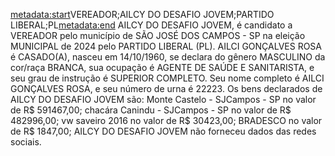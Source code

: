 <metadata:start>VEREADOR;AILCY DO DESAFIO JOVEM;PARTIDO LIBERAL;PL<metadata:end>
AILCY DO DESAFIO JOVEM, é candidato a VEREADOR pelo município de SÃO JOSÉ DOS CAMPOS - SP na eleição MUNICIPAL de 2024 pelo PARTIDO LIBERAL (PL). AILCI GONÇALVES ROSA é CASADO(A), nasceu em 14/10/1960, se declara do gênero MASCULINO da cor/raça BRANCA, sua ocupação é AGENTE DE SAÚDE E SANITARISTA, e seu grau de instrução é SUPERIOR COMPLETO. Seu nome completo é AILCI GONÇALVES ROSA, e seu número de urna é 22223.
Os bens declarados de AILCY DO DESAFIO JOVEM são: Monte Castelo - SJCampos - SP no valor de R$ 591467,00; chacára Canindu - SJCampos - SP no valor de R$ 482996,00; vw saveiro 2016 no valor de R$ 30423,00; BRADESCO no valor de R$ 1847,00; 
AILCY DO DESAFIO JOVEM não forneceu dados das redes sociais.